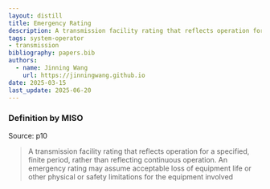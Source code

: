```yaml
---
layout: distill
title: Emergency Rating
description: A transmission facility rating that reflects operation for a specified, finite period.
tags: system-operator
- transmission
bibliography: papers.bib
authors:
  - name: Jinning Wang
    url: https://jinningwang.github.io
date: 2025-03-15
last_update: 2025-06-20
---
```


### Definition by MISO

Source: <d-cite key="miso2023ferc881"></d-cite> p10

> A transmission facility rating that reflects operation for a specified, finite period, rather than reflecting continuous operation. An emergency rating may assume acceptable loss of equipment life or other physical or safety limitations for the equipment involved
